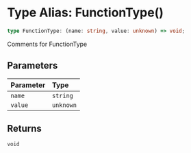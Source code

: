 # Type Alias: FunctionType()

```ts
type FunctionType: (name: string, value: unknown) => void;
```

Comments for FunctionType

## Parameters

| Parameter | Type |
| :------ | :------ |
| `name` | `string` |
| `value` | `unknown` |

## Returns

`void`

